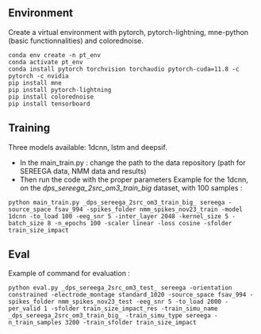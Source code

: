 ## Environment
Create a virtual environment with pytorch, pytorch-lightning, mne-python (basic functionnalities) and colorednoise.
```
conda env create -n pt_env
conda activate pt_env
conda install pytorch torchvision torchaudio pytorch-cuda=11.8 -c pytorch -c nvidia
pip install mne
pip install pytorch-lightning
pip install colorednoise
pip install tensorboard
```

## Training
Three models available: 1dcnn, lstm and deepsif.
- In the main_train.py : change the path to the data repository (path for SEREEGA data, NMM data and results)
- Then run the code with the proper parameters 
Example for the 1dcnn, on the _dps_sereega_2src_om3_train_big_ dataset, with 100 samples : 

```
python main_train.py _dps_sereega_2src_om3_train_big_ sereega -source_space fsav_994 -spikes_folder nmm_spikes_nov23_train -model 1dcnn -to_load 100 -eeg_snr 5 -inter_layer 2048 -kernel_size 5 -batch_size 8 -n_epochs 100 -scaler linear -loss cosine -sfolder train_size_impact
```
## Eval
Example of command for evaluation : 
```
python eval.py _dps_sereega_2src_om3_test_ sereega -orientation constrained -electrode_montage standard_1020 -source_space fsav_994 -spikes_folder nmm_spikes_nov23_test -eeg_snr 5 -to_load 2000 -per_valid 1 -sfolder train_size_impact_res -train_simu_name _dps_sereega_2src_om3_train_big_ -train_simu_type sereega -n_train_samples 3200 -train_sfolder train_size_impact
```